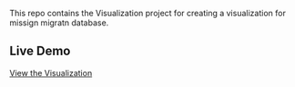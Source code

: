 This repo contains the Visualization project for creating a visualization for missign migratn database. 

## Live Demo

[View the Visualization]([https://yourusername.github.io/yourrepo/](https://rathraiser12.github.io/Missing_Migrants_Visualization/))
